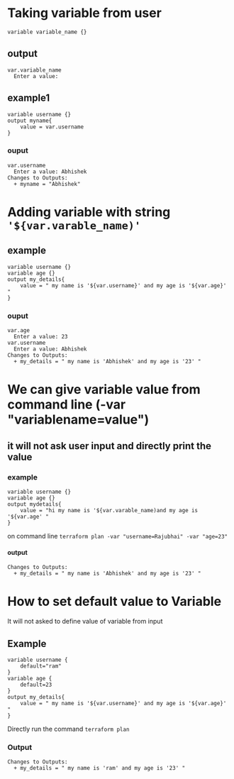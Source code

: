 # Taking variable from user
```
variable variable_name {}
```
## output
```
var.variable_name
  Enter a value:
```
## example1 
```
variable username {}
output myname{
    value = var.username
}
```
### ouput
```
var.username
  Enter a value: Abhishek
Changes to Outputs:
  + myname = "Abhishek"
```
# Adding variable with string ``` '${var.varable_name)' ```
## example
```
variable username {}
variable age {}
output my_details{
    value = " my name is '${var.username}' and my age is '${var.age}' "
}
```
### ouput
```
var.age
  Enter a value: 23
var.username
  Enter a value: Abhishek
Changes to Outputs:
  + my_details = " my name is 'Abhishek' and my age is '23' "
```
# We can give variable value from command line (-var "variablename=value")
## it will not ask user input and directly print the value 
### example
```
variable username {}
variable age {}
output mydetails{
    value = "hi my name is '${var.varable_name)and my age is '${var.age' "
}
```
on command line ``` terraform plan -var "username=Rajubhai" -var "age=23" ```

#### output
```
Changes to Outputs:
  + my_details = " my name is 'Abhishek' and my age is '23' "
```
# How to set default value to Variable
It will not asked to define value of variable from input
## Example
```
variable username {
    default="ram"
}
variable age {
    default=23
}
output my_details{
    value = " my name is '${var.username}' and my age is '${var.age}' "
}
```
Directly run the command ``` terraform plan ```
### Output
```
Changes to Outputs:
  + my_details = " my name is 'ram' and my age is '23' "
```
